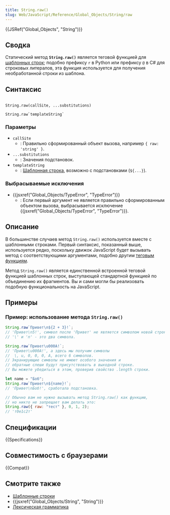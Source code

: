 ```yaml
---
title: String.raw()
slug: Web/JavaScript/Reference/Global_Objects/String/raw
---
```


{{JSRef("Global_Objects", "String")}}

## Сводка

Статический метод **`String.raw()`** является теговой функцией для [шаблонных строк](/ru/docs/Web/JavaScript/Reference/template_strings); подобно префиксу `r` в Python или префиксу `@` в C# для строковых литералов, эта функция используется для получения необработанной строки из шаблона.

## Синтаксис

```

String.raw(callSite, ...substitutions)

String.raw`templateString`
```

### Параметры

- `callSite`
  - : Правильно сформированный объект вызова, например `{ raw: 'string' }`.
- `...substitutions`
  - : Значения подстановок.
- `templateString`
  - : [Шаблонная строка](/ru/docs/Web/JavaScript/Reference/template_strings), возможно с подстановками (`${...}`).

### Выбрасываемые исключения

- {{jsxref("Global_Objects/TypeError", "TypeError")}}
  - : Если первый аргумент не является правильно сформированным объектом вызова, выбрасывается исключение {{jsxref("Global_Objects/TypeError", "TypeError")}}.

## Описание

В большинстве случаев метод `String.raw()` используется вместе с шаблонными строками. Первый синтаксис, показанный выше, используется редко, поскольку движок JavaScript будет вызывать метод с соответствующими аргументами, подобно другим [теговым функциям](/ru/docs/Web/JavaScript/Reference/template_strings#Tagged_template_strings).

Метод `String.raw()` является единственной встроенной теговой функцией шаблонных строк, выступающей стандартной функцией по объединению их фрагментов. Вы и сами могли бы реализовать подобную функциональность на JavaScript.

## Примеры

### Пример: использование метода `String.raw()`

```js
String.raw`Привет\n${2 + 3}!`;
// 'Привет\n5!', символ после 'Привет' не является символом новой строки,
// '\' и 'n' - это два символа.

String.raw`Привет\u000A!`;
// 'Привет\u000A!', а здесь мы получим символы
//  \, u, 0, 0, 0, A, всего 6 символов.
// Экранирующие символы не имеют особого значения и
// обратные слеши будут присутствовать в выходной строке.
// Вы можете убедиться в этом, проверив свойство .length строки.

let name = "Боб";
String.raw`Привет\n${name}!`;
// 'Привет\nБоб!', сработала подстановка.

// Обычно вам не нужно вызывать метод String.raw() как функцию,
// но никто не запрещает вам делать это:
String.raw({ raw: "тест" }, 0, 1, 2);
// 'т0е1с2т'
```

## Спецификации

{{Specifications}}

## Совместимость с браузерами

{{Compat}}

## Смотрите также

- [Шаблонные строки](/ru/docs/Web/JavaScript/Reference/template_strings)
- {{jsxref("Global_Objects/String", "String")}}
- [Лексическая грамматика](/ru/docs/Web/JavaScript/Reference/Lexical_grammar)
